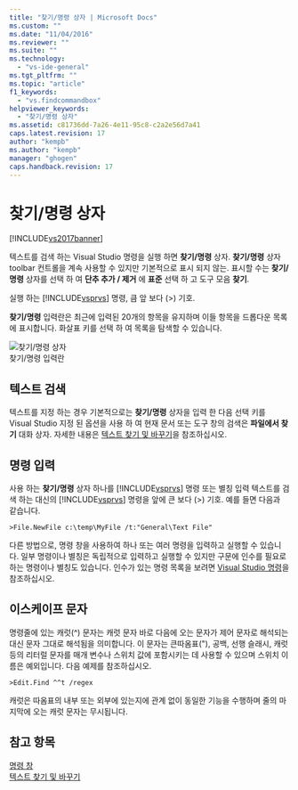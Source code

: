 ```yaml
---
title: "찾기/명령 상자 | Microsoft Docs"
ms.custom: ""
ms.date: "11/04/2016"
ms.reviewer: ""
ms.suite: ""
ms.technology: 
  - "vs-ide-general"
ms.tgt_pltfrm: ""
ms.topic: "article"
f1_keywords: 
  - "vs.findcommandbox"
helpviewer_keywords: 
  - "찾기/명령 상자"
ms.assetid: c81736dd-7a26-4e11-95c8-c2a2e56d7a41
caps.latest.revision: 17
author: "kempb"
ms.author: "kempb"
manager: "ghogen"
caps.handback.revision: 17
---
```

# 찾기/명령 상자
[!INCLUDE[vs2017banner](../code-quality/includes/vs2017banner.md)]

텍스트를 검색 하는 Visual Studio 명령을 실행 하면  **찾기\/명령** 상자.  **찾기\/명령** 상자 toolbar 컨트롤을 계속 사용할 수 있지만 기본적으로 표시 되지 않는.  표시할 수는  **찾기\/명령** 상자를 선택 하 여  **단추 추가 \/ 제거** 에  **표준** 선택 하 고 도구 모음  **찾기**.  
  
 실행 하는 [!INCLUDE[vsprvs](../code-quality/includes/vsprvs_md.md)] 명령, 큼 앞 보다 \(\>\) 기호.  
  
 **찾기\/명령** 입력란은 최근에 입력된 20개의 항목을 유지하며 이들 항목을 드롭다운 목록에 표시합니다.  화살표 키를 선택 하 여 목록을 탐색할 수 있습니다.  
  
 ![찾기&#47;명령 상자](../ide/media/findcommandbox.png "FindCommandBox")  
찾기\/명령 입력란  
  
## 텍스트 검색  
 텍스트를 지정 하는 경우 기본적으로는  **찾기\/명령** 상자을 입력 한 다음 선택 키를 Visual Studio 지정 된 옵션을 사용 하 여 현재 문서 또는 도구 창의 검색은  **파일에서 찾기** 대화 상자.  자세한 내용은 [텍스트 찾기 및 바꾸기](../ide/finding-and-replacing-text.md)을 참조하십시오.  
  
## 명령 입력  
 사용 하는  **찾기\/명령** 상자 하나를 [!INCLUDE[vsprvs](../code-quality/includes/vsprvs_md.md)] 명령 또는 별칭 입력 텍스트를 검색 하는 대신의 [!INCLUDE[vsprvs](../code-quality/includes/vsprvs_md.md)] 명령을 앞에 큰 보다 \(\>\) 기호.  예를 들면 다음과 같습니다.  
  
```  
>File.NewFile c:\temp\MyFile /t:"General\Text File"  
```  
  
 다른 방법으로, 명령 창을 사용하여 하나 또는 여러 명령을 입력하고 실행할 수 있습니다.  일부 명령이나 별칭은 독립적으로 입력하고 실행할 수 있지만 구문에 인수를 필요로 하는 명령이나 별칭도 있습니다.  인수가 있는 명령 목록을 보려면 [Visual Studio 명령](../ide/reference/visual-studio-commands.md)을 참조하십시오.  
  
## 이스케이프 문자  
 명령줄에 있는 캐럿\(^\) 문자는 캐럿 문자 바로 다음에 오는 문자가 제어 문자로 해석되는 대신 문자 그대로 해석됨을 의미합니다.  이 문자는 큰따옴표\("\), 공백, 선행 슬래시, 캐럿 등의 리터럴 문자를 매개 변수나 스위치 값에 포함시키는 데 사용할 수 있으며 스위치 이름은 예외입니다.  다음 예제를 참조하십시오.  
  
```  
>Edit.Find ^^t /regex  
```  
  
 캐럿은 따옴표의 내부 또는 외부에 있는지에 관계 없이 동일한 기능을 수행하며  줄의 마지막에 오는 캐럿 문자는 무시됩니다.  
  
## 참고 항목  
 [명령 창](../ide/reference/command-window.md)   
 [텍스트 찾기 및 바꾸기](../ide/finding-and-replacing-text.md)